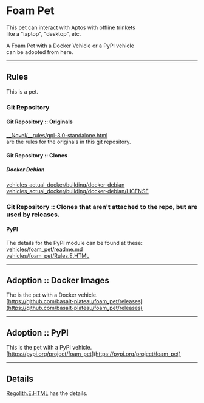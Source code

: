 


# Foam Pet
This pet can interact with Aptos with offline trinkets   
like a "laptop", "desktop", etc.   

A Foam Pet with a Docker Vehicle or a PyPI vehicle   
can be adopted from here.   

----

## Rules
This is a pet.

### Git Repository
#### Git Repository :: Originals
[__Novel/__rules/gpl-3.0-standalone.html](__Novel/__rules/gpl-3.0-standalone.html)     
are the rules for the originals in this git repository.   

#### Git Repository :: Clones
##### Docker Debian
[vehicles_actual_docker/building/docker-debian](vehicles_actual_docker/building/docker-debian)   
[vehicles_actual_docker/building/docker-debian/LICENSE](vehicles_actual_docker/building/docker-debian/LICENSE)   

### Git Repository :: Clones that aren't attached to the repo, but are used by releases.
#### PyPI  
The details for the PyPI module can be found at these:  
[vehicles/foam_pet/readme.md](vehicles/foam_pet/readme.md)  
[vehicles/foam_pet/Rules.E.HTML](vehicles/foam_pet/Rules.E.HTML)

----

## Adoption :: Docker Images  
The is the pet with a Docker vehicle.      
[https://github.com/basalt-plateau/foam_pet/releases](https://github.com/basalt-plateau/foam_pet/releases)

----

## Adoption :: PyPI
This is the pet with a PyPI vehicle.    
[https://pypi.org/project/foam_pet](https://pypi.org/project/foam_pet)

----

## Details
[Regolith.E.HTML](Regolith.E.HTML) has the details.  